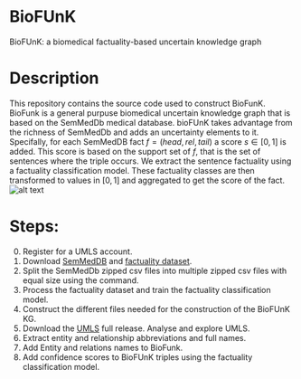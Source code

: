 # BioFUnK
BioFUnK: a biomedical factuality-based uncertain knowledge graph

# Description
This repository contains the source code used to construct BioFunK. BioFunk is a general purpuse biomedical uncertain knowledge graph that is based on the SemMedDb medical database. bioFUnK takes advantage from the richness of SemMedDb and adds an uncertainty elements to it. Specifally, for each SemMedDB fact $f=(head, rel, tail)$ a score $s \in [0,1]$ is added. This score is based on the support set of $f$, that is the set of sentences where the triple occurs. We extract the sentence factuality using a factuality classification model. These factuality classes are then transformed to values in $[0,1]$ and aggregated to get the score of the fact.
<br />
![alt text](https://github.com/team611/biofunk/blob/main/assets/completSysFig-1.png?raw=true)
# Steps:
0. Register for a UMLS account.
1. Download [SemMedDB](https://lhncbc.nlm.nih.gov/ii/tools/SemRep_SemMedDB_SKR/SemMedDB_download.html) and [factuality dataset](https://data.lhncbc.nlm.nih.gov/umls-restricted/ii/tools/SemRep_SemMedDB_SKR/FactualityData.zip).
2. Split the SemMedDb zipped csv files into multiple zipped csv files with equal size using the command.
3. Process the factuality dataset and train the factuality classification model.
4. Construct the different files needed for the construction of the BioFUnK KG.
5. Download the [UMLS](https://www.nlm.nih.gov/research/umls/licensedcontent/umlsknowledgesources.html) full release. Analyse and explore UMLS.
6. Extract entity and relationship abbreviations and full names.
7. Add Entity and relations names to BioFunk.
8. Add confidence scores to BioFUnK triples using the factuality classification model.
  
